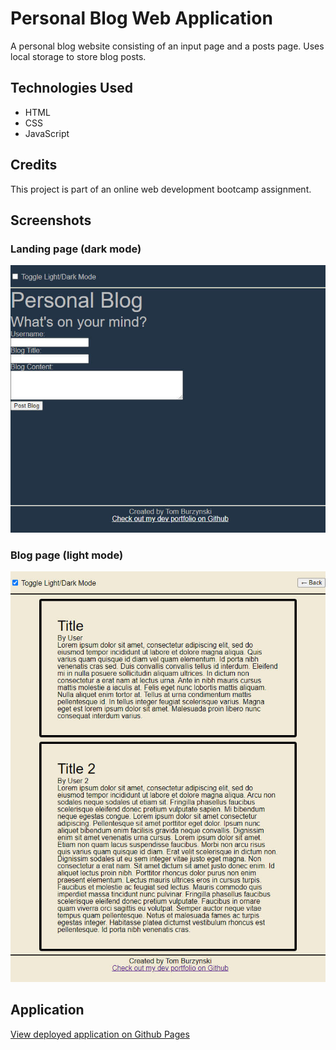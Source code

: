 # Personal Blog Web Application

A personal blog website consisting of an input page and a posts page. Uses local storage to store blog posts.

## Technologies Used

- HTML
- CSS
- JavaScript

## Credits

This project is part of an online web development bootcamp assignment.

## Screenshots

### Landing page (dark mode)

![Personal blog landing page](/assets/images/landing-page-screenshot.jpg)

### Blog page (light mode)

![Personal blog landing page](/assets/images/blog-page-screenshot.jpg)

## Application

[View deployed application on Github Pages](https://tburzynski2.github.io/personal-blog/)
